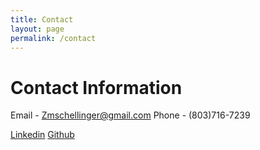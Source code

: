 ```yaml
---
title: Contact
layout: page
permalink: /contact
---
```



# Contact Information
Email - Zmschellinger@gmail.com
Phone - (803)716-7239

[Linkedin](https://www.linkedin.com/in/zach-schellinger)  [Github](https://github.com/Zmschellinger)


